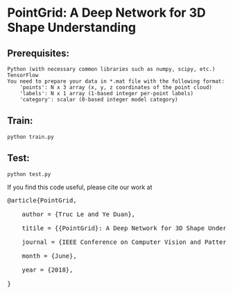 # PointGrid: A Deep Network for 3D Shape Understanding

## Prerequisites:
	Python (with necessary common libraries such as numpy, scipy, etc.)
	TensorFlow
	You need to prepare your data in *.mat file with the following format:
		'points': N x 3 array (x, y, z coordinates of the point cloud)
		'labels': N x 1 array (1-based integer per-point labels)
		'category': scalar (0-based integer model category)

## Train:
	python train.py
## Test:
	python test.py

If you find this code useful, please cite our work at <br />
<pre>
@article{PointGrid, <br />
	author = {Truc Le and Ye Duan}, <br />
	titile = {{PointGrid}: A Deep Network for 3D Shape Understanding}, <br />
	journal = {IEEE Conference on Computer Vision and Pattern Recognition (CVPR)}, <br />
	month = {June}, <br />
	year = {2018}, <br />
} <br />
</pre>
